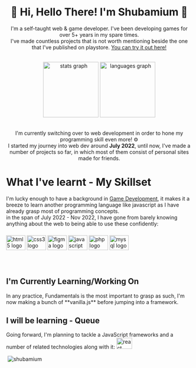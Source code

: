 <h1 align="center">👋 Hi, Hello There! I'm Shubamium 🐧</h1>
<p align="center">I'm a self-taught web & game developer. I've been developing games for over 5+ years in my spare times.<br>
I've made countless projects that is not worth mentioning beside the one that I've published on playstore. 
<a href="https://play.google.com/store/apps/details?id=com.Shubamium.Ligma">You can try it out here!</a></p>
<br>
<div align="center">
  <img src="https://github-readme-stats.vercel.app/api?hide_title=false&hide_rank=false&show_icons=true&include_all_commits=true&count_private=true&disable_animations=false&theme=dracula&locale=en&hide_border=false&username=shubamium" height="150" alt="stats graph"  />
  <img src="https://github-readme-stats.vercel.app/api/top-langs?locale=en&hide_title=false&layout=compact&card_width=320&langs_count=5&theme=dracula&hide_border=false&username=shubamium" height="150" alt="languages graph"  />
</div>
<br>

<p align="center">
I'm currently switching over to web development in order to hone my programming skill even more! ⚙️<br>
  I started my journey into web dev around <b>July 2022</b>, until now, I've made a number of projects so far, in which most of them consist of personal sites made for friends.
</p>


<h1>What I've learnt - My Skillset</h1>
I'm lucky enough to have a background in <u>Game Development</u>, it makes it a breeze to learn another programming language like javascript as I have already grasp most of programming concepts.
<br>
in the span of July 2022 - Nov 2022, I have gone from barely knowing anything about the web to being able to use these confidently:

<br>

###

<div align="left">
  <img src="https://cdn.jsdelivr.net/gh/devicons/devicon/icons/html5/html5-original.svg" height="40" width="52" alt="html5 logo"  />
  <img src="https://cdn.jsdelivr.net/gh/devicons/devicon/icons/css3/css3-original.svg" height="40" width="52" alt="css3 logo"  />
  <img src="https://cdn.jsdelivr.net/gh/devicons/devicon/icons/figma/figma-original.svg" height="40" width="52" alt="figma logo"  />
  <img src="https://cdn.jsdelivr.net/gh/devicons/devicon/icons/javascript/javascript-original.svg" height="40" width="52" alt="javascript logo"  />
  <img src="https://cdn.jsdelivr.net/gh/devicons/devicon/icons/php/php-original.svg" height="40" width="52" alt="php logo"  />
  <img src="https://cdn.jsdelivr.net/gh/devicons/devicon/icons/mysql/mysql-original.svg" height="40" width="52" alt="mysql logo"  />
</div>

###

<br>
<h2>I'm Currently Learning/Working On</h2>
In any practice, Fundamentals is the most important to grasp as such, I'm now making a bunch of **vanilla.js** before jumping into a framework.

<h2>I will be learning - Queue</h2>
Going forward, I'm planning to tackle a JavaScript frameworks and a number of related technologies along with it:
  
<img src="https://cdn.jsdelivr.net/gh/devicons/devicon/icons/react/react-original.svg" height="30" width="42" alt="react logo"  />




<p>&nbsp;<img align="center" src="https://github-readme-stats.vercel.app/api?username=shubamium&show_icons=true&locale=en" alt="shubamium" /></p>
